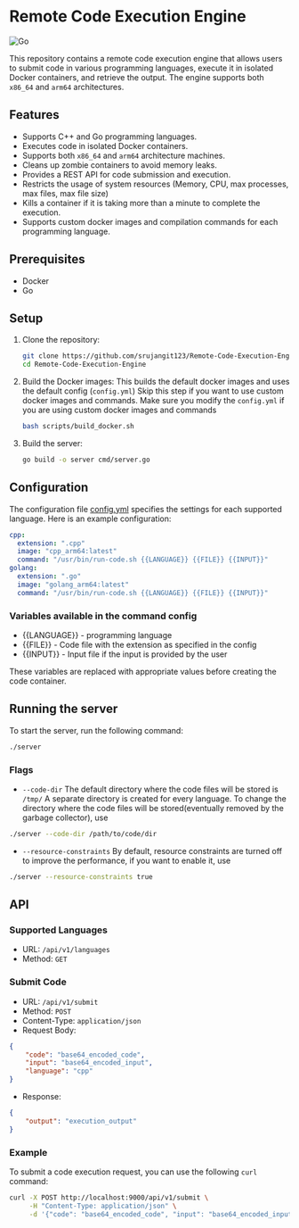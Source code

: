 # Remote Code Execution Engine

![Go](https://github.com/srujangit123/Remote-Code-Execution-Engine/actions/workflows/go.yml/badge.svg)


This repository contains a remote code execution engine that allows users to submit code in various programming languages, execute it in isolated Docker containers, and retrieve the output. The engine supports both `x86_64` and `arm64` architectures.

## Features

- Supports C++ and Go programming languages.
- Executes code in isolated Docker containers.
- Supports both `x86_64` and `arm64` architecture machines.
- Cleans up zombie containers to avoid memory leaks.
- Provides a REST API for code submission and execution.
- Restricts the usage of system resources (Memory, CPU, max processes, max files, max file size)
- Kills a container if it is taking more than a minute to complete the execution.
- Supports custom docker images and compilation commands for each programming language.

## Prerequisites

- Docker
- Go

## Setup

1. Clone the repository:

    ```sh
    git clone https://github.com/srujangit123/Remote-Code-Execution-Engine.git
    cd Remote-Code-Execution-Engine
    ```

2. Build the Docker images:
This builds the default docker images and uses the default config (`config.yml`)
Skip this step if you want to use custom docker images and commands. Make sure you modify the `config.yml` if you are using custom docker images and commands

    ```sh
    bash scripts/build_docker.sh
    ```

3. Build the server:

    ```sh
    go build -o server cmd/server.go
    ```

## Configuration

The configuration file [config.yml](http://_vscodecontentref_/0) specifies the settings for each supported language. Here is an example configuration:

```yaml
cpp:
  extension: ".cpp"
  image: "cpp_arm64:latest"
  command: "/usr/bin/run-code.sh {{LANGUAGE}} {{FILE}} {{INPUT}}"
golang:
  extension: ".go"
  image: "golang_arm64:latest"
  command: "/usr/bin/run-code.sh {{LANGUAGE}} {{FILE}} {{INPUT}}"
```

### Variables available in the command config
- {{LANGUAGE}} - programming language
- {{FILE}} - Code file with the extension as specified in the config
- {{INPUT}} - Input file if the input is provided by the user

These variables are replaced with appropriate values before creating the code container.

## Running the server
To start the server, run the following command:
```sh
./server
```

### Flags
- `--code-dir`
    The default directory where the code files will be stored is `/tmp/`
    A separate directory is created for every language.
    To change the directory where the code files will be stored(eventually removed by the garbage collector), use
```sh
./server --code-dir /path/to/code/dir
```

- `--resource-constraints`
    By default, resource constraints are turned off to improve the performance, if you want to enable it, use
```sh
./server --resource-constraints true
```

## API

### Supported Languages
- URL: `/api/v1/languages`
- Method: `GET`

### Submit Code
- URL: `/api/v1/submit`
- Method: `POST`
- Content-Type: `application/json`
- Request Body:

```json
{
    "code": "base64_encoded_code",
    "input": "base64_encoded_input",
    "language": "cpp"
}
```
- Response:
```json
{
    "output": "execution_output"
}
```

### Example
To submit a code execution request, you can use the following `curl` command:
```sh
curl -X POST http://localhost:9000/api/v1/submit \
     -H "Content-Type: application/json" \
     -d '{"code": "base64_encoded_code", "input": "base64_encoded_input", "language": "cpp"}'
```